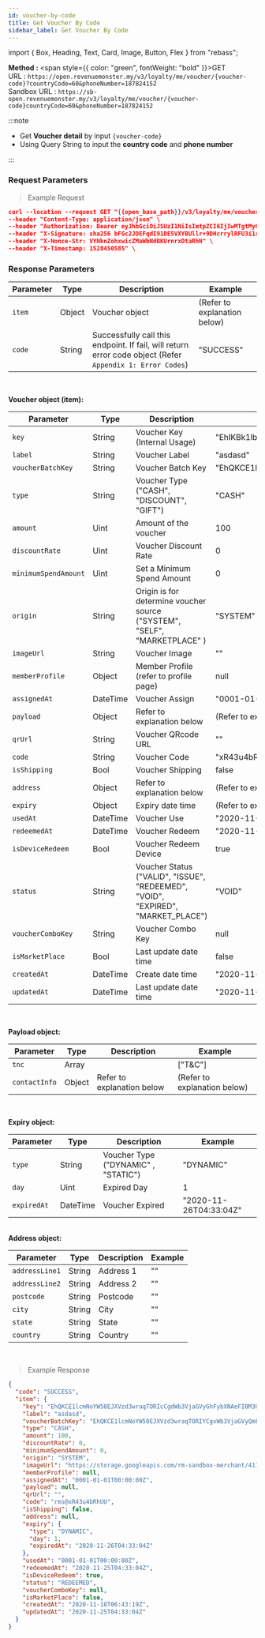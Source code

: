 ```yaml
---
id: voucher-by-code
title: Get Voucher By Code
sidebar_label: Get Voucher By Code
---
```


import { Box, Heading, Text, Card, Image, Button, Flex } from "rebass";

**Method :** <span style={{ color: "green", fontWeight: "bold" }}>GET</span><br/>
URL : `https://open.revenuemonster.my/v3/loyalty/me/voucher/{voucher-code}?countryCode=60&phoneNumber=187824152`<br/>
Sandbox URL : `https://sb-open.revenuemonster.my/v3/loyalty/me/voucher/{voucher-code}countryCode=60&phoneNumber=187824152`

:::note

- Get **Voucher detail** by input `{voucher-code}`
- Using Query String to input the **country code** and **phone number**

:::

### Request Parameters

> Example Request

```json
curl --location --request GET "{{open_base_path}}/v3/loyalty/me/voucher/rms@xR43u4bRhUU?countryCode=60&phoneNumber=187824152" \
--header "Content-Type: application/json" \
--header "Authorization: Bearer eyJhbGciOiJSUzI1NiIsImtpZCI6IjIwMTgtMy0xOCIsInR5cCI6IkpXVCJ9.eyJhdWQiOlsiYXBpX2NsaWVudEBFaGNLQzA5QmRYUm9RMnhwWlc1MEVQZUEyYXJ4dk1PSUZnIl0sImV4cCI6MTU5MzU4MDY0NSwiaWF0IjoxNTkwOTg4NjQ1LCJpc3MiOiJodHRwczovL29hdXRoLnJldmVudWVtb25zdGVyLm15IiwianRpIjoiRWh3S0VFOUJkWFJvUVdOalpYTnpWRzlyWlc0UXMtNnI5LVgzbElvVyIsIm5iZiI6MTU5MDk4ODY0NSwic3ViIjoiRWhRS0NFMWxjbU5vWVc1MEVMUF9wNlNKNnFQN0ZSSVFDZ1JWYzJWeUVPaXZfb1dKNnFQN0ZRIn0.RKtXykw3y0ov3mKKa_K2h5FZB2jXtqf3gNRwwnzzA4xTMdY09mEHlFupMeUmchFW2XHYK254LdMYbF4ZhjxK9K51UUdQBYH-zZpo0WWtPSZqrPGtT-c4z_sEO73EDVcek3rDwyWiXvjSKDpsZM7NOdKRm5tvT3qNK-7C7WMUjSXDcBzbTFhwfOAOO1n-wMR9H_w0DuIE-yMjEZkOdt7GUIBC8F5izATlZH0FRTx4VAwQWY4gjjQ9-3PbUbHx-NKiFXwCOAsxu-79PiF0HDEHb6ZOCGywNmKuanEXqLonli0caZiUZfrdT53y3Xnd3W2SEr6s7ZQxWnQO5PeOU7BQYA" \
--header "X-Signature: sha256 bFGc2JOEFqdI91DE5VXYBUllr+9DHcrrylRFU3i1r72aPmJreljn0dU+nwPSwTH/dTQUiZ9C2aQSF8AuT959EW4WEyEZ6VWgt9gCyZaU/bcOQ/ZIhKc06+uwzivVhAzpbUtG5tm5/sBp4ig6Sk7L6SE0Ecu6Tm0FhYl0qdgZvrTh4EEpLs3kHIuYL9QXKJILfKlu4gTX1Exrt7nNyEr8ndeUMaKYrj3FckMbRtmCwc829SsVp6FAgvoDPnguUJ+VjLF1e9NXhar2JwYjuqMkwsmUWRDbittqCgCCfaPF8anarlLsoXbdYEa7bp9BYp2U/Dw3Xd2MlamEZSR8H+Dosw==" \
--header "X-Nonce-Str: VYNknZohxwicZMaWbNdBKUrnrxDtaRhN" \
--header "X-Timestamp: 1528450585" \


```

### Response Parameters

| Parameter | Type   | Description                                                                                               | Example                      |
| --------- | ------ | --------------------------------------------------------------------------------------------------------- | ---------------------------- |
| `item`    | Object | Voucher object                                                                                            | (Refer to explanation below) |
| `code`    | String | Successfully call this endpoint. If fail, will return error code object (Refer `Appendix 1: Error Codes`) | "SUCCESS"                    |

<br />

<strong>Voucher object (item):</strong>

| Parameter            | Type     | Description                                                                      | Example                                                            |
| -------------------- | -------- | -------------------------------------------------------------------------------- | ------------------------------------------------------------------ |
| `key`                | String   | Voucher Key (Internal Usage)                                                     | "EhIKBk1lbWJlchDOuOKz24XWkg4SGQoNTWVtYmVyUHJvZmlsZRDl-MTxiPOPjzY"  |
| `label`              | String   | Voucher Label                                                                    | "asdasd"                                                           |
| `voucherBatchKey`    | String   | Voucher Batch Key                                                                | "EhQKCE1lcmNoYW50EJXVzd3wraqTORIYCgxWb3VjaGVyQmF0Y2gQs4n7iuzioaQW" |
| `type`               | String   | Voucher Type ("CASH", "DISCOUNT", "GIFT")                                        | "CASH"                                                             |
| `amount`             | Uint     | Amount of the voucher                                                            | 100                                                                |
| `discountRate`       | Uint     | Voucher Discount Rate                                                            | 0                                                                  |
| `minimumSpendAmount` | Uint     | Set a Minimum Spend Amount                                                       | 0                                                                  |
| `origin`             | String   | Origin is for determine voucher source ("SYSTEM", "SELF", "MARKETPLACE" )        | "SYSTEM"                                                           |
| `imageUrl`           | String   | Voucher Image                                                                    | ""                                                                 |
| `memberProfile`      | Object   | Member Profile (refer to profile page)                                           | null                                                               |
| `assignedAt`         | DateTime | Voucher Assign                                                                   | "0001-01-01T00:00:00Z"                                             |
| `payload`            | Object   | Refer to explanation below                                                       | (Refer to explanation below)                                       |
| `qrUrl`              | String   | Voucher QRcode URL                                                               | ""                                                                 |
| `code`               | String   | Voucher Code                                                                     | "xR43u4bRhUU"                                                      |
| `isShipping`         | Bool     | Voucher Shipping                                                                 | false                                                              |
| `address`            | Object   | Refer to explanation below                                                       | (Refer to explanation below)                                       |
| `expiry`             | Object   | Expiry date time                                                                 | (Refer to explanation below)                                       |
| `usedAt`             | DateTime | Voucher Use                                                                      | "2020-11-25T13:58:55+08:00"                                        |
| `redeemedAt`         | DateTime | Voucher Redeem                                                                   | "2020-11-25T04:33:04Z"                                             |
| `isDeviceRedeem`     | Bool     | Voucher Redeem Device                                                            | true                                                               |
| `status`             | String   | Voucher Status ("VALID", "ISSUE", "REDEEMED", "VOID", "EXPIRED", "MARKET_PLACE") | "VOID"                                                             |
| `voucherComboKey`    | String   | Voucher Combo Key                                                                | null                                                               |
| `isMarketPlace`      | Bool     | Last update date time                                                            | false                                                              |
| `createdAt`          | DateTime | Create date time                                                                 | "2020-11-18T06:43:19Z"                                             |
| `updatedAt`          | DateTime | Last update date time                                                            | "2020-11-25T05:58:56Z"                                             |

<br />

<strong>Payload object:</strong>

| Parameter     | Type   | Description                | Example                      |
| ------------- | ------ | -------------------------- | ---------------------------- |
| `tnc`         | Array  |                            | ["T&C"]                      |
| `contactInfo` | Object | Refer to explanation below | (Refer to explanation below) |

<br />

<strong>Expiry object:</strong>

| Parameter   | Type     | Description                         | Example                |
| ----------- | -------- | ----------------------------------- | ---------------------- |
| `type`      | String   | Voucher Type ("DYNAMIC" , "STATIC") | "DYNAMIC"              |
| `day`       | Uint     | Expired Day                         | 1                      |
| `expiredAt` | DateTime | Voucher Expired                     | "2020-11-26T04:33:04Z" |

<br />
<strong>Address object:</strong>

| Parameter      | Type   | Description | Example |
| -------------- | ------ | ----------- | ------- |
| `addressLine1` | String | Address 1   | ""      |
| `addressLine2` | String | Address 2   | ""      |
| `postcode`     | String | Postcode    | ""      |
| `city`         | String | City        | ""      |
| `state`        | String | State       | ""      |
| `country`      | String | Country     | ""      |

<br />

> Example Response

```json
{
  "code": "SUCCESS",
  "item": {
    "key": "EhQKCE1lcmNoYW50EJXVzd3wraqTORIcCgdWb3VjaGVyGhFybXNAeFI0M3U0YlJoVVUtMA",
    "label": "asdasd",
    "voucherBatchKey": "EhQKCE1lcmNoYW50EJXVzd3wraqTORIYCgxWb3VjaGVyQmF0Y2gQs4n7iuzioaQW",
    "type": "CASH",
    "amount": 100,
    "discountRate": 0,
    "minimumSpendAmount": 0,
    "origin": "SYSTEM",
    "imageUrl": "https://storage.googleapis.com/rm-sandbox-merchant/4118165203679668885/gallery/e136b2edca42f963a23b88ef699fa3cf.jpeg",
    "memberProfile": null,
    "assignedAt": "0001-01-01T00:00:00Z",
    "payload": null,
    "qrUrl": "",
    "code": "rms@xR43u4bRhUU",
    "isShipping": false,
    "address": null,
    "expiry": {
      "type": "DYNAMIC",
      "day": 1,
      "expiredAt": "2020-11-26T04:33:04Z"
    },
    "usedAt": "0001-01-01T00:00:00Z",
    "redeemedAt": "2020-11-25T04:33:04Z",
    "isDeviceRedeem": true,
    "status": "REDEEMED",
    "voucherComboKey": null,
    "isMarketPlace": false,
    "createdAt": "2020-11-18T06:43:19Z",
    "updatedAt": "2020-11-25T04:33:04Z"
  }
}
```
